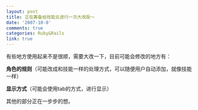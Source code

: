 ```yaml
---
layout: post
title: 正在筹备给技能云进行一次大改版～
date: '2007-10-8'
comments: true
categories: Ruby&Rails
link: true
---
```

<p>有些地方使用起来不是很顺，需要大改一下，目前可能会修改的地方有：</p>
<p><strong>角色的规则</strong>（可能改成和技能一样的处理方式，可以随便用户自动添加，就像技能一样）</p>
<p><strong>显示方式</strong>（可能会使用tab的方式，进行显示）</p>
<p>其他的部分正在一步步的想。</p>
